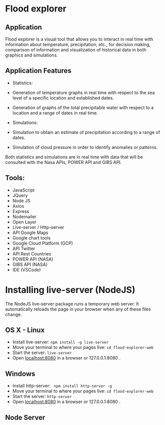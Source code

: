 # Flood explorer
## Application
Flood explorer is a visual tool that allows you to interact in real time with information about temperature, precipitation, etc., for decision making, comparison of information and visualization of historical data in both graphics and simulations.


## Application Features
+ Statistics:
+ Generation of temperature graphs in real time with respect to the sea level of a specific location and established dates.
+ Generation of graphs of the total precipitable water with respect to a location and a range of dates in real time.

+ Simulations:
+ Simulation to obtain an estimate of precipitation according to a range of dates.
+ Simulation of cloud pressure in order to identify anomalies or patterns.

Both statistics and simulations are in real time with data that will be consulted with the Nasa APIs, POWER API and GIBS API.
## Tools:
+ JavaScript
+ JQuery
+ Node JS
+ Axios
+ Express
+ Nodemailer
+ Open Layer
+ Live-server / Http-server
+ API Google Maps
+ Google chart tools 
+ Google Cloud Platform (GCP)
+ API Twitter
+ API Rest Countries
+ POWER API (NASA)
+ GIBS API (NASA)
+ IDE (VSCode)


# Installing live-server (NodeJS)

The NodeJS live-server package runs a temporary web server. It automatically reloads the page in your browser when any of these files change.

## OS X - Linux
+ Install live-server: `npm install -g live-server`
+ Move your terminal to where your pages live: `cd flood-explorer-web`
+ Start the server: `live-server `
+ Open [localhost:8080](localhost:8080) in a browser or 127.0.0.1:8080 .

## Windows
+ Install http-server: ` npm install http-server -g`
+ Move your terminal to where your pages live: `cd flood-explorer-web`
+ Start the server: `http-server `
+ Open [localhost:8080](localhost:8080) in a browser or 127.0.0.1:8080 .


## Node Server

